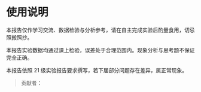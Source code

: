 # 使用说明
本报告仅作学习交流、数据检验与分析参考，请在自主完成实验后酌量食用，切忌照搬照抄。 

本报告实验数据均通过课上检验，误差处于合理范围内。现象分析与思考题不保证完全正确。 

本报告依照 21 级实验报告要求撰写，若下届部分问题存在差异，属正常现象。

>贡献者：